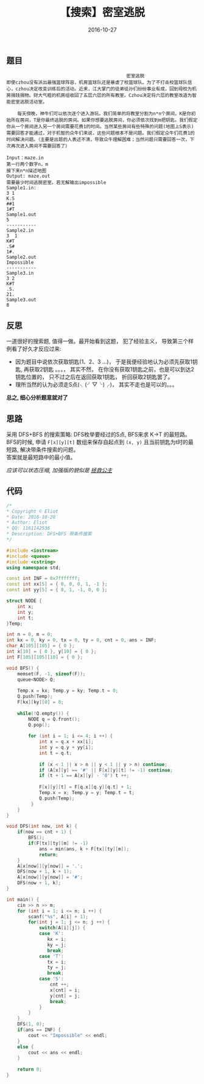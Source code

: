 ﻿---
layout: post
title: "【搜索】密室逃脱"
date: 2016-10-27
desc: "【搜索】密室逃脱"
keywords: "C++, Noip, Search"
tags: [C++, Noip, Search]
categories: [Noip]
bgp: "bg_text_9"
---

## 题目

```
                                            密室逃脱
即使czhou没有派出最强篮球阵容，机房篮球队还是暴虐了校篮球队。为了不打击校篮球队信心，czhou决定改变训练后的活动。近来，江大掌门的徒弟徒孙们纷纷事业有成，回到母校为机房捐钱捐物。财大气粗的机房组收回了五层六层的所有教室。Czhou决定将六层的教室改造为智能密室逃脱活动室。

    每天傍晚，神牛们可以依次逐个进入游玩。我们简单的将教室分割为n*n个房间，K是你初始所在房间，T是你最终逃脱的房间。如果你想要逃脱房间，你必须依次找到m把钥匙。我们假定你从一个房间进入另一个房间需要花费1的时间。当然某些房间有些特殊的问题(地图上S表示)需要回答才能通过，对于机智的众牛们来说，这些问题根本不是问题。我们假定众牛们花费1的时间解决问题。（主要是出题的人表述不清，导致众牛理解困难；当然问题只需要回答一次，下次再次进入房间不需要回答了）

Input：maze.in
第一行两个数字n，m
接下来n*n描述地图
Output: maze.out
需要最少时间逃脱密室。若无解输出impossible
Sample1.in:
3 1 
K.S 
##1 
1#T
Sample1.out
5
-----------
Sample2.in
3  1
K#T
.S# 
1#.
Sample2.out
Impossible
-----------
Sample3.in
3 2 
K#T 
.S. 
21.
Sample3.out
8
```

## 反思

一道很好的搜索题, 值得一做。最开始看到这题， 犯了经验主义， 导致第三个样例看了好久才反应过来:   

* 因为题目中说依次获取钥匙(1、2、3 ...)， 于是我便经验地认为必须先获取1钥匙, 再获取2钥匙 。。。， 其实不然， 在你没有获取1钥匙之前，也是可以到达2钥匙位置的， 只不过之后在返回获取1钥匙， 折回获取2钥匙罢了。  
* 理所当然的认为必须走S点(╮(╯▽╰)╭)， 其实不走也是可以的。。。  

**总之, 细心分析题意就对了**  

## 思路

采用 DFS+BFS 的搜索策略: DFS枚举要经过的S点, BFS来求 K->T 的最短路。  
BFS的时候, 申请 `F[x][y][t]` 数组来保存自起点到 `(x, y)` 且当前钥匙为t时的最短路, 解决带条件搜索的问题。  
答案就是最短路中的最小值。  

*应该可以状态压缩, 加强版的貌似是 [拯救公主](http://noi.openjudge.cn/ch0205/7221/)*

## 代码

```c++
/*
* Copyright © Eliot
* Date: 2016-10-28
* Author: Eliot
* QQ: 1161142536
* Description: DFS+BFS 带条件搜索
*/

#include <iostream>
#include <queue>
#include <cstring>
using namespace std;

const int INF = 0x7fffffff;
const int xx[5] = { 0, 0, 0, 1, -1 };
const int yy[5] = { 0, 1, -1, 0, 0 }; 

struct NODE {
	int x;
	int y;
	int t;
}Temp;

int n = 0, m = 0;
int kx = 0, ky = 0, tx = 0, ty = 0, cnt = 0, ans = INF;
char A[105][105] = { 0 };
int x[10] = { 0 }, y[10] = { 0 };
int F[105][105][10] = { 0 };

void BFS() {
	memset(F, -1, sizeof(F));
	queue<NODE> Q;
	
	Temp.x = kx; Temp.y = ky; Temp.t = 0;
	Q.push(Temp);
	F[kx][ky][0] = 0;
	
	while(!Q.empty()) {
		NODE q = Q.front();
		Q.pop();
		
		for (int i = 1; i <= 4; i ++) {
		    int x = q.x + xx[i];
			int y = q.y + yy[i];
			int t = q.t;
		     
		    if (x < 1 || x > n || y < 1 || y > n) continue;
		    if (A[x][y] == '#' || F[x][y][t] != -1) continue;
		    if (t + 1 == A[x][y] - '0') t ++;
		    
		    F[x][y][t] = F[q.x][q.y][q.t] + 1;
		    Temp.x = x; Temp.y = y; Temp.t = t;
			Q.push(Temp);
		 }
	}
}

void DFS(int now, int k) {
	if(now == cnt + 1) {
		BFS();
		if(F[tx][ty][m] != -1)
		    ans = min(ans, k + F[tx][ty][m]);
		 	return;
	}
	A[x[now]][y[now]] = '.';
	DFS(now + 1, k + 1);
	A[x[now]][y[now]] = '#';
	DFS(now + 1, k);
}

int main() {
	cin >> n >> m;
	for (int i = 1; i <= n; i ++) {
	    scanf("%s", A[i] + 1);
     	for(int j = 1; j <= n; j ++) {
	        switch(A[i][j]) {
	        case 'K':
	           kx = i;
			   ky = j;
	           break;
	        case 'T':
	           tx = i;
			   ty = j;
	           break;
	        case 'S':
	            cnt ++;
	            x[cnt] = i; 
				y[cnt] = j;
	            break;
	        }
	    }
	}
	DFS(1, 0);
	if(ans == INF) {
		cout << "Impossible" << endl;
	}
	else {
		cout << ans << endl;
	}
	
	return 0;
}
```

